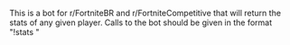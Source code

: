 This is a bot for r/FortniteBR and r/FortniteCompetitive that will return the stats of any given player. 
Calls to the bot should be given in the format "!stats <username>" 
